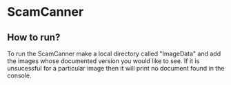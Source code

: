 # ScamCanner
## How to run?
To run the ScamCanner make a local directory called "ImageData" and add the images whose documented version you would like to see. If it is unsucessful for a particular image then it will print no document found in the console.

